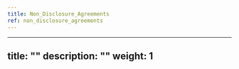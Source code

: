 ```yaml
---
title: Non_Disclosure_Agreements
ref: non_disclosure_agreements
---
```

---
title: ""
description: ""
weight: 1
---
